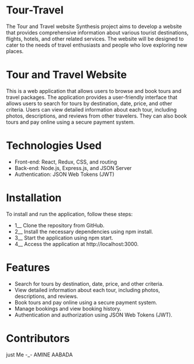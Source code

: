# Tour-Travel
The Tour and Travel website Synthesis project aims to develop a website that provides comprehensive information about various tourist destinations, flights, hotels, and other related services. The website will be designed to cater to the needs of travel enthusiasts and people who love exploring new places.
# Tour and Travel Website
This is a web application that allows users to browse and book tours and travel packages. The application provides a user-friendly interface that allows users to search for tours by destination, date, price, and other criteria. Users can view detailed information about each tour, including photos, descriptions, and reviews from other travelers. They can also book tours and pay online using a secure payment system.
# Technologies Used
* Front-end: React, Redux, CSS, and routing
* Back-end: Node.js, Express.js, and JSON Server
* Authentication: JSON Web Tokens (JWT)

# Installation
 To install and run the application, follow these steps:

* 1__ Clone the repository from GitHub.
* 2__ Install the necessary dependencies using npm install.
* 3__ Start the application using npm start.
* 4__ Access the application at http://localhost:3000.


# Features
* Search for tours by destination, date, price, and other criteria.
* View detailed information about each tour, including photos, descriptions, and reviews.
* Book tours and pay online using a secure payment system.
* Manage bookings and view booking history.
* Authentication and authorization using JSON Web Tokens (JWT).

# Contributors
just Me -_- 
AMINE AABADA 
